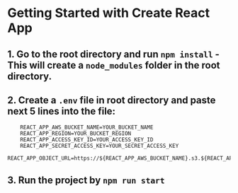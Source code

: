 # Getting Started with Create React App

## 1. Go to the root directory and run `npm install` - This will create a `node_modules` folder in the root directory.

## 2. Create a `.env` file in root directory and paste next 5 lines into the file:

        REACT_APP_AWS_BUCKET_NAME=YOUR_BUCKET_NAME
        REACT_APP_REGION=YOUR_BUCKET_REGION
        REACT_APP_ACCESS_KEY_ID=YOUR_ACCESS_KEY_ID
        REACT_APP_SECRET_ACCESS_KEY=YOUR_SECRET_ACCESS_KEY
        REACT_APP_OBJECT_URL=https://${REACT_APP_AWS_BUCKET_NAME}.s3.${REACT_APP_REGION}.amazonaws.com/

## 3. Run the project by `npm run start`
